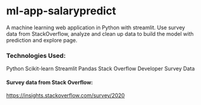 # ml-app-salarypredict
A machine learning web application in Python with streamlit. Use survey data from StackOverflow, analyze and clean up data to build the model with prediction and explore page.

### Technologies Used:

Python
Scikit-learn
Streamlit
Pandas
Stack Overflow Developer Survey Data

#### Survey data from Stack Overflow:
https://insights.stackoverflow.com/survey/2020

